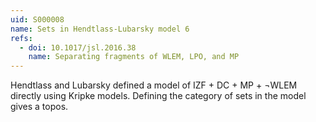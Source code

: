 ```yaml
---
uid: S000008
name: Sets in Hendtlass-Lubarsky model 6
refs:
  - doi: 10.1017/jsl.2016.38
    name: Separating fragments of WLEM, LPO, and MP
---
```

Hendtlass and Lubarsky defined a model of IZF + DC + MP + ¬WLEM directly using Kripke models. Defining the category of sets in the model gives a topos.
